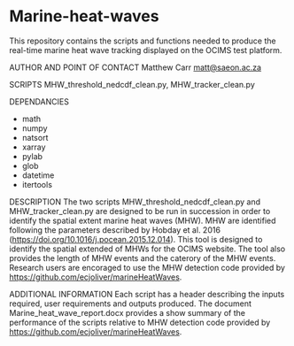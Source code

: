 # Marine-heat-waves
This repository contains the scripts and functions needed to produce the real-time marine heat wave tracking displayed on the OCIMS test platform.

AUTHOR AND POINT OF CONTACT
Matthew Carr matt@saeon.ac.za

SCRIPTS
MHW_threshold_nedcdf_clean.py, MHW_tracker_clean.py

DEPENDANCIES
- math
- numpy
- natsort
- xarray
- pylab
- glob
- datetime
- itertools

DESCRIPTION
The two scripts MHW_threshold_nedcdf_clean.py and MHW_tracker_clean.py are designed to be run in succession in 
order to identify the spatial extent marine heat waves (MHW). MHW are identified following the parameters 
described by Hobday et al. 2016 (https://doi.org/10.1016/j.pocean.2015.12.014). This tool is designed to 
identify the spatial extended of MHWs for the OCIMS website. The tool also provides the length of MHW events and 
the caterory of the MHW events. Research users are encoraged to use the MHW detection code provided by 
https://github.com/ecjoliver/marineHeatWaves.

ADDITIONAL INFORMATION 
Each script has a header describing the inputs required, user requirements and outputs produced. The document 
Marine_heat_wave_report.docx provides a show summary of the performance of the scripts relative to MHW detection 
code provided by https://github.com/ecjoliver/marineHeatWaves.
